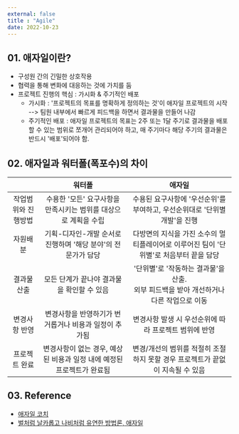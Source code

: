 ```yaml
---
external: false
title : "Agile"
date: 2022-10-23
---
```


## 01. 애자일이란?

- 구성원 간의 긴밀한 상호작용
- 협력을 통해 변화에 대응하는 것에 가치를 둠
- 프로젝트 진행의 핵심 : 가시화 & 주기적인 배포
  - 가시화 : '프로젝트의 목표를 명확하게 정의하는 것'이 애자일 프로젝트의 시작 --> 팀원 내부에서 빠르게 피드백을 하면서 결과물을 만들어 나감
  - 주기적인 배포 : 애자일 프로젝트의 목표는 2주 또는 1달 주기로 결과물을 배포할 수 있는 범위로 쪼개어 관리되어야 하고, 매 주기마다 해당 주기의 결과물은 반드시 '배포'되어야 함.

## 02. 애자일과 워터폴(폭포수)의 차이

|                     |                                 워터폴                                 |                                          애자일                                          |
|:-------------------:|:----------------------------------------------------------------------:|:----------------------------------------------------------------------------------------:|
| 작업범위와 진행방법 |     수용한 '모든' 요구사항을 만족시키는 범위를 대상으로 계획을 수립    |        수용된 요구사항에 '우선순위'를 부여하고, 우선순위대로 '단위별 개발'을 진행        |
|       자원배분      |      기획-디자인-개발 순서로 진행하며 '해당 분야'의 전문가가 담당      |  다방면의 지식을 가진 소수의 멀티플레이어로 이루어진 팀이 '단위별'로 처음부터 끝을 담당  |
|     결과물 산출     |               모든 단계가 끝나야 결과물을 확인할 수 있음               | '단위별'로 '작동하는 결과물'을 산출.<br>외부 피드백을 받아 개선하거나 다른 작업으로 이동 |
|    변경사항 반영    |          변경사항을 반영하기가 번거롭거나 비용과 일정이 추가됨         |                   변경사항 발생 시 우선순위에 따라 프로젝트 범위에 반영                  |
|    프로젝트 완료    | 변경사항이 없는 경우, 예상된 비용과 일정 내에 예정된 프로젝트가 완료됨 |       변경/개선의 범위를 적절히 조절하지 못할 경우 프로젝트가 끝없이 지속될 수 있음      |

## 03. Reference

- [애자일 코치](https://www.atlassian.com/ko/agile)
- [벌처럼 날카롭고 나비처럼 유연한 방법론, 애자일](https://yozm.wishket.com/magazine/detail/591/)